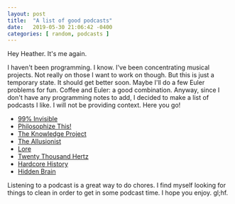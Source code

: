 ```yaml
---
layout: post
title:  "A list of good podcasts"
date:   2019-05-30 21:06:42 -0400
categories: [ random, podcasts ]
---
```


Hey Heather. It's me again.

I haven't been programming. I know. I've been concentrating musical projects.
Not really on those I want to work on though. But this is just a temporary
state. It should get better soon. Maybe I'll do a few Euler problems for fun.
Coffee and Euler: a good combination. Anyway, since I don't have any programming
notes to add, I decided to make a list of podcasts I like. I will not be
providing context. Here you go!

- [99% Invisible][podcast-99%]
- [Philosophize This!][podcast-philo]
- [The Knowledge Project][podcast-fs]
- [The Allusionist][podcast-allusionist]
- [Lore][podcast-lore]
- [Twenty Thousand Hertz][podcast-hertz]
- [Hardcore History][podcast-hhh]
- [Hidden Brain][podcast-brain]

Listening to a podcast is a great way to do chores. I find myself looking for
things to clean in order to get in some podcast time. I hope you enjoy. gl;hf.

[podcast-99%]: https://99percentinvisible.org/
[podcast-philo]: http://philosophizethis.org/
[podcast-fs]: https://fs.blog/podcast
[podcast-allusionist]: https://www.theallusionist.org/
[podcast-lore]:https://www.lorepodcast.com/episodes
[podcast-hertz]: https://www.20k.org/
[podcast-hhh]: https://www.dancarlin.com/hardcore-history-series/
[podcast-brain]: https://www.npr.org/podcasts/510308/hidden-brain

